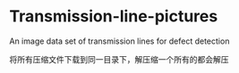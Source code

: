 # Transmission-line-pictures
An image data set of transmission lines for defect detection



将所有压缩文件下载到同一目录下，解压缩一个所有的都会解压
